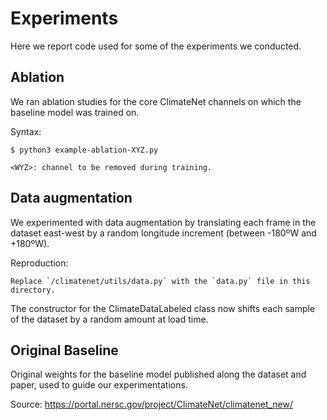 
# Experiments

Here we report code used for some of the experiments we conducted.

## Ablation

We ran ablation studies for the core ClimateNet channels on which the baseline model was trained on.

Syntax:
```
$ python3 example-ablation-XYZ.py

<WYZ>: channel to be removed during training.
```


## Data augmentation

We experimented with data augmentation by translating each frame in the dataset east-west by a random longitude increment (between -180ºW and +180ºW).

Reproduction: 
```
Replace `/climatenet/utils/data.py` with the `data.py` file in this directory.
```

The constructor for the ClimateDataLabeled class now shifts each sample of the dataset by a random amount at load time.


## Original Baseline

Original weights for the baseline model published along the dataset and paper, used to guide our experimentations.

Source: https://portal.nersc.gov/project/ClimateNet/climatenet_new/


